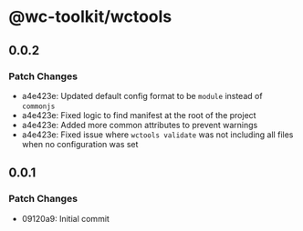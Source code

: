 # @wc-toolkit/wctools

## 0.0.2

### Patch Changes

- a4e423e: Updated default config format to be `module` instead of `commonjs`
- a4e423e: Fixed logic to find manifest at the root of the project
- a4e423e: Added more common attributes to prevent warnings
- a4e423e: Fixed issue where `wctools validate` was not including all files when no configuration was set

## 0.0.1

### Patch Changes

- 09120a9: Initial commit
